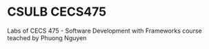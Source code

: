 # CSULB CECS475
Labs of CECS 475 - Software Development with Frameworks course teached by Phuong Nguyen
